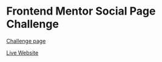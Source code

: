# Frontend Mentor Social Page Challenge

[Challenge page](https://www.frontendmentor.io/challenges/social-links-profile-UG32l9m6dQ)

[Live Website](https://pawix135.github.io/social-page)
